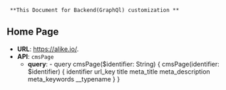      **This Document for Backend(GraphQl) customization **
     
##  **Home Page**

-    **URL**: <https://alike.io/>.
-    **API**: `cmsPage`
      - **query**:
            - query cmsPage($identifier: String) {
              cmsPage(identifier: $identifier) {
              identifier
              url_key
              title
              meta_title
              meta_description
              meta_keywords
              __typename
                 }
              }
